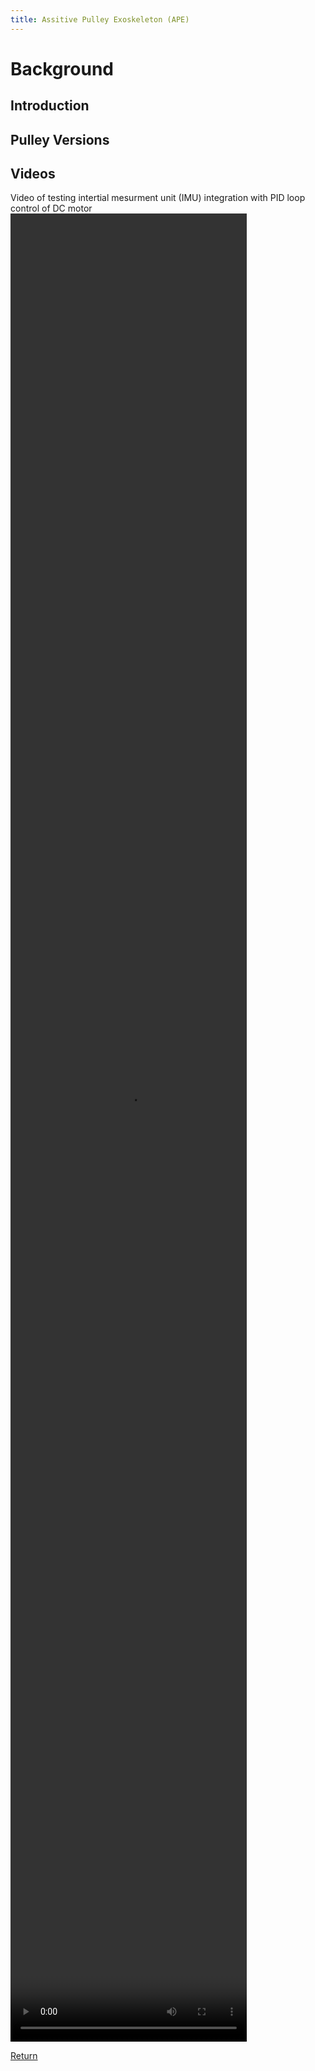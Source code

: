 ```yaml
---
title: Assitive Pulley Exoskeleton (APE)
---
```


# Background

## Introduction

## Pulley Versions

## Videos

Video of testing intertial mesurment unit (IMU) integration with PID loop control of DC motor
<video src="https://aakwan.github.io/Videos/Test.MOV" controls="controls" width="75%" height="75%">
</video>

[Return](/index)
